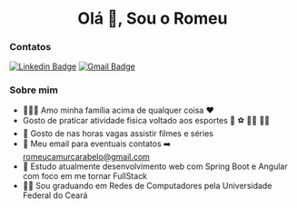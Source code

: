 <h1 align="center">Olá 👋, Sou o Romeu</h1>

### Contatos

[![Linkedin Badge](https://img.shields.io/badge/-LinkedIn-blue?style=flat-square&logo=Linkedin&logoColor=white&link=https://www.linkedin.com/in/romeu-camurca/)](https://www.linkedin.com/in/romeu-camurca/)
[![Gmail Badge](https://img.shields.io/badge/-Gmail-c14438?style=flat-square&logo=Gmail&logoColor=white&link=mailto:romeucamurcarabelo@gmail.com)](mailto:romeucamurcarabelo@gmail.com)


### Sobre mim

- :family_man_woman_girl: Amo minha família acima de qualquer coisa :heart:
- Gosto de praticar atividade fisica voltado aos esportes :volleyball: :soccer: :biking_man: :swimming_man:
- :movie_camera: Gosto de nas horas vagas assistir filmes e séries
- :e-mail: Meu email para eventuais contatos :arrow_right: romeucamurcarabelo@gmail.com
- :blue_book: Estudo atualmente desenvolvimento web com Spring Boot e Angular com foco em me tornar FullStack
- :man_student: Sou graduando em Redes de Computadores pela Universidade Federal do Ceará






